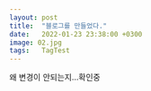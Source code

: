 ```yaml
---
layout: post
title:  "블로그를 만들었다."
date:   2022-01-23 23:38:00 +0300
image: 02.jpg
tags:   TagTest
---
```

왜 변경이 안되는지...확인중
